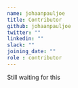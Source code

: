 ```yaml
---
name: johaanpauljoe
title: Contributor
github: johaanpauljoe
twitter: ""
linkedin: ""
slack: ""
joining_date: ""
role : contributor
---
```


Still waiting for this
